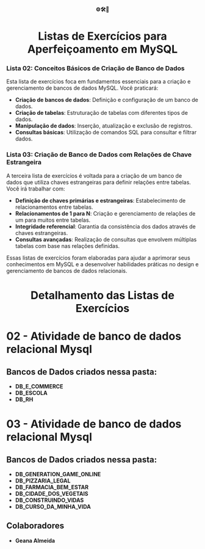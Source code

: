 

<div align="center">
  <strong>⚙️🛠️🔧</strong>
</div>
<div align="center">
  <h1 align="center">Listas de Exercícios para Aperfeiçoamento em MySQL</h1>
</div>

### Lista 02: Conceitos Básicos de Criação de Banco de Dados

Esta lista de exercícios foca em fundamentos essenciais para a criação e gerenciamento de bancos de dados MySQL. Você praticará:

- **Criação de bancos de dados**: Definição e configuração de um banco de dados.
- **Criação de tabelas**: Estruturação de tabelas com diferentes tipos de dados.
- **Manipulação de dados**: Inserção, atualização e exclusão de registros.
- **Consultas básicas**: Utilização de comandos SQL para consultar e filtrar dados.

### Lista 03: Criação de Banco de Dados com Relações de Chave Estrangeira

A terceira lista de exercícios é voltada para a criação de um banco de dados que utiliza chaves estrangeiras para definir relações entre tabelas. Você irá trabalhar com:

- **Definição de chaves primárias e estrangeiras**: Estabelecimento de relacionamentos entre tabelas.
- **Relacionamentos de 1 para N**: Criação e gerenciamento de relações de um para muitos entre tabelas.
- **Integridade referencial**: Garantia da consistência dos dados através de chaves estrangeiras.
- **Consultas avançadas**: Realização de consultas que envolvem múltiplas tabelas com base nas relações definidas.

Essas listas de exercícios foram elaboradas para ajudar a aprimorar seus conhecimentos em MySQL e a desenvolver habilidades práticas no design e gerenciamento de bancos de dados relacionais.

<div align="center">
  <h1 align="center">Detalhamento das Listas de Exercícios</h1>
</div>

<h1>02 - Atividade de banco de dados relacional Mysql</h1>
<h2>Bancos de Dados criados nessa pasta: </h2>

* <strong>DB_E_COMMERCE</strong> 
* <strong>DB_ESCOLA</strong>
* <strong>DB_RH</strong> 

  
<h1>03 - Atividade de banco de dados relacional Mysql</h1>
<h2>Bancos de Dados criados nessa pasta: </h2>

* <strong>DB_GENERATION_GAME_ONLINE</strong> 
* <strong>DB_PIZZARIA_LEGAL</strong>
* <strong>DB_FARMACIA_BEM_ESTAR</strong>
* <strong>DB_CIDADE_DOS_VEGETAIS</strong>
* <strong>DB_CONSTRUINDO_VIDAS</strong>
* <strong>DB_CURSO_DA_MINHA_VIDA</strong>


## Colaboradores

- **Geana Almeida**

